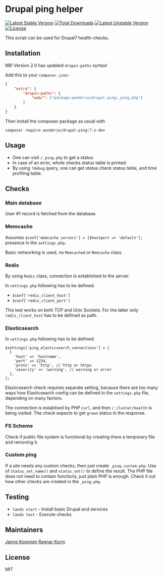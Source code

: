# Drupal ping helper

[![Latest Stable Version](https://poser.pugx.org/wunderio/drupal-ping/v/stable)](https://packagist.org/packages/wunderio/drupal-ping) [![Total Downloads](https://poser.pugx.org/wunderio/drupal-ping/downloads)](https://packagist.org/packages/wunderio/drupal-ping) [![Latest Unstable Version](https://poser.pugx.org/wunderio/drupal-ping/v/unstable)](https://packagist.org/packages/wunderio/drupal-ping) [![License](https://poser.pugx.org/wunderio/drupal-ping/license)](https://packagist.org/packages/wunderio/drupal-ping)

This script can be used for Drupal7 health-checks.

## Installation

NB! Version 2.0 has updated `dropin-paths` syntax!

Add this to your `composer.json`:

```json
{
    "extra": {
        "dropin-paths": {
            "web/": ["package:wunderio/drupal-ping:_ping.php"]
        }
    }
}
```

Then install the composer package as usual with

```
composer require wunderio/drupal-ping:7.x-dev
```

## Usage

* One can visit `/_ping.php` to get a status.
* In case of an error, whole checks status table is printed
* By using `?debug` query, one can get status check status table, and time profiling table.

## Checks

### Main database

User #1 record is fetched from the database.

### Memcache

Assumes `$conf['memcache_servers'] = [$hostport => 'default'];` presence in the `settings.php`.

Basic networking is used, no `Memcached` or `Memcache` class.

### Redis

By using `Redis` class, connection is established to the server.

In `settings.php` following has to be defined:

* `$conf['redis_client_host']`
* `$conf['redis_client_port']`

This test works on both TCP and Unix Sockets.
For the latter only `redis_client_host` has to be defined as path.

### Elasticsearch

In `settings.php` following has to be defined:

```
$settings['ping_elasticsearch_connections'] = [
  [
    'host' => 'hostname',
    'port' => 1234,
    'proto' => 'http', // http or https
    'severity' => 'warning', // warning or error
  ],
];
```

Elasticsearch check requires separate setting, because there are too many ways
how Elasticsearch config can be defined in the `settings.php` file, depending
on many factors.

The connection is establised by PHP `curl`, and then `/_cluster/health` is
being visited. The check expects to get `green` status in the response.

### FS Scheme

Check if public file system is functional
by creating there a temporary file and removing it.

### Custom ping

If a site needs any custom checks, then just create `_ping.custom.php`.
Use of `status_set_name()` and `status_set()` to define the result.
The PHP file does not need to contain functions, just plain PHP is enough.
Check it out how other checks are created in the `_ping.php`.

## Testing

- `lando start` - Install basic Drupal and services
- `lando test` - Execute checks

## Maintainers

[Janne Koponen](https://github.com/tharna)
[Ragnar Kurm](https://github.com/ragnarkurmwunder)

## License

MIT
